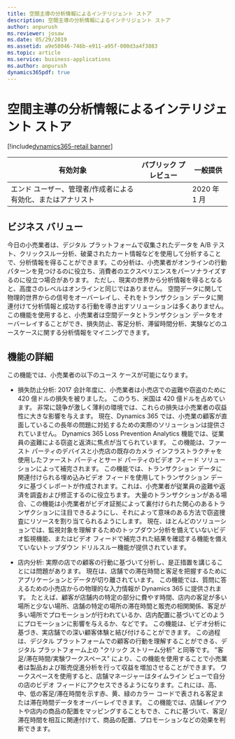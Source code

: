 ```yaml
---
title: 空間主導の分析情報によるインテリジェント ストア
description: 空間主導の分析情報によるインテリジェント ストア
author: anpurush
ms.reviewer: josaw
ms.date: 05/29/2019
ms.assetid: a9e58046-746b-e911-a95f-000d3a4f3883
ms.topic: article
ms.service: business-applications
ms.author: anpurush
dynamics365pdf: true
---
```

# <a name="intelligent-stores-through-spatial-driven-insights"></a>空間主導の分析情報によるインテリジェント ストア
[!include[dynamics365-retail banner](../includes/dynamics365-retail.md)]

| 有効対象    |  パブリック プレビュー | 一般提供 | 
| ---------- | ---------- |---------- |
|エンド ユーザー、管理者/作成者による有効化、またはアナリスト|| 2020 年 1 月|


## <a name="business-value"></a>ビジネス バリュー
<!-- bv start -->
今日の小売業者は、デジタル プラットフォームで収集されたデータを A/B テスト、クリックスルー分析、破棄されたカート情報などを使用して分析することで、分析情報を得ることができます。この分析は、小売業者がオンラインの行動パターンを見つけるのに役立ち、消費者のエクスペリエンスをパーソナライズするのに役立つ場合があります。 ただし、現実の世界から分析情報を得るとなると、高度さのレベルはオンラインと同じではありません。 空間データに関して物理的世界からの信号をオーバーレイし、それをトランザクション データに関連付けて分析情報と成功する行動を導き出すソリューションは多くありません。 この機能を使用すると、小売業者は空間データとトランザクション データをオーバーレイすることができ、損失防止、客足分析、滞留時間分析、実験などのユースケースに関する分析情報をマイニングできます。
<!-- bv end -->



## <a name="feature-details"></a>機能の詳細
<!--feature detail start -->
この機能では、小売業者の以下のユース ケースが可能になります。

- 損失防止分析: 2017 会計年度に、小売業者は小売店での盗難や窃盗のために 420 億ドルの損失を被りました。 このうち、米国は 420 億ドルを占めています。 非常に競争が激しく薄利の環境では、これらの損失は小売業者の収益性に大きな影響を与えます。 現在、Dynamics 365 では、小売業の顧客が直面しているこの長年の問題に対処するための実際のソリューションは提供されていません。 Dynamics 365 Loss Prevention Analytics 機能では、従業員の盗難による窃盗と返済に焦点が当てられています。 この機能は、ファースト パーティのデバイスと小売店の既存のカメラ インフラストラクチャを使用したファースト パーティとサード パーティのビデオ フィード ソリューションによって補完されます。 この機能では、トランザクション データに関連付けられる埋め込みビデオ フィードを使用してトランザクション データに基づくレポートが作成されます。これは、小売業者が従業員の盗難や返済を調査および修正するのに役立ちます。 大量のトランザクションがある場合、この機能は小売業者がビデオ証拠によって裏付けられた関心のあるトランザクションに注目できるようにし、それによって意味のある方法で窃盗捜査にリソースを割り当てられるようにします。 現在、ほとんどのソリューションでは、監視対象を理解するためのトップダウン分析を備えていないビデオ監視機能、またはビデオ フィードで補完された結果を確認する機能を備えていないトップダウン ドリルスルー機能が提供されています。

- 店内分析: 実際の店での顧客の行動に基づいて分析し、是正措置を講じることには問題があります。 現在は、店舗での滞在時間と客足を把握するためにアプリケーションとデータが切り離されています。 この機能では、質問に答えるための小売店からの物理的な入力情報が Dynamics 365 に提供されます。 たとえば、顧客が店舗内の特定の部分に費やす時間、店内の客足が多い場所と少ない場所、店舗の特定の場所の滞在時間と販売の相関関係、客足が多い場所でプロモーションが行われているか、店内配置に基づいてどのようにプロモーションに影響を与えるか、などです。 この機能は、ビデオ分析に基づき、実店舗での深い顧客体験と結び付けることができます。 この過程は、デジタル プラットフォームでの顧客の行動を理解することができる、デジタル プラットフォーム上の "クリック ストリーム分析" と同等です。 "客足/滞在時間/実験ワークスペース" により、この機能を使用することで小売業者は製品および販売促進分析を行って収益を増加させることができます。 ワークスペースを使用すると、店舗マネージャーはタイムライン ビューで自分の店のビデオ フィードにアクセスできるようになります。これには、高、中、低の客足/滞在時間を示す赤、黄、緑のカラー コードで表される客足または滞在時間データをオーバーレイできます。 この機能では、店舗レイアウトや店内の商品の配置をマッピングすることもでき、これに基づいて、客足/滞在時間を相互に関連付けて、商品の配置、プロモーションなどの効果を判断できます。
<!--feature detail end -->










